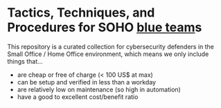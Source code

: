 # Tactics, Techniques, and Procedures for SOHO [blue team](https://en.wikipedia.org/wiki/Blue_team_(computer_security))s

This repository is a curated collection for cybersecurity defenders in the Small Office / Home Office environment, which means we only include things that...

- are cheap or free of charge (< 100 US$ at max)
- can be setup and verified in less than a workday
- are relatively low on maintenance (so high in automation)
- have a good to excellent cost/benefit ratio
